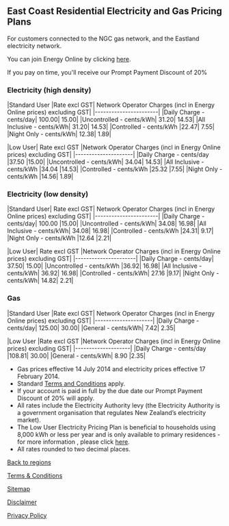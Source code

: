 ## East Coast Residential Electricity and Gas Pricing Plans
For customers connected to the NGC gas network, and the Eastland electricity network.


You can join Energy Online by clicking [here](http://www.energyonline.co.nz/Default.aspx?tabid=98).

<p class="intro">If you pay on time, you'll receive our Prompt Payment Discount of 20%</p>


### Electricity (high density)

|Standard User	|Rate excl GST|	Network Operator Charges (incl in Energy Online prices) excluding GST|
|-----------------------|
|Daily Charge - cents/day|	100.00|	15.00|
|Uncontrolled - cents/kWh|	31.20|	14.53|
|All Inclusive - cents/kWh|	31.20|	14.53|
|Controlled - cents/kWh	|22.47|	7.55|
|Night Only - cents/kWh|	12.38|	1.89|
 

|Low User|	Rate excl GST	|Network Operator Charges (incl in Energy Online prices) excluding GST|
|---------------------|
|Daily Charge - cents/day	|37.50	|15.00|
|Uncontrolled - cents/kWh|	34.04|	14.53|
|All Inclusive - cents/kWh	|34.04	|14.53|
|Controlled - cents/kWh	|25.32	|7.55|
|Night Only - cents/kWh	|14.56|	1.89|
 

### Electricity (low density)
|Standard User|	Rate excl GST|	Network Operator Charges (incl in Energy Online prices) excluding GST|
|-----------------------|
|Daily Charge - cents/day|	100.00	|15.00|
|Uncontrolled - cents/kWh|	34.08|	16.98|
|All Inclusive - cents/kWh|	34.08|	16.98|
|Controlled - cents/kWh	|24.31|	9.17|
|Night Only - cents/kWh	|12.64	|2.21|
 

|Low User|	Rate excl GST	|Network Operator Charges (incl in Energy Online prices) excluding GST|
|----------------------|
|Daily Charge - cents/day|	37.50|	15.00|
|Uncontrolled - cents/kWh	|36.92|	16.98|
|All Inclusive - cents/kWh|	36.92|	16.98|
|Controlled - cents/kWh|	27.16	|9.17|
|Night Only - cents/kWh|	14.82|	2.21|
 

### Gas
|Standard User	|Rate excl GST|	Network Operator Charges (incl in Energy Online prices) excluding GST|
|---------------------|
|Daily Charge - cents/day|	125.00|	30.00|
|General - cents/kWh|	7.42|	2.35|
 

|Low User	|Rate excl GST	|Network Operator Charges (incl in Energy Online prices) excluding GST|
|--------------------|
|Daily Charge - cents/day	|108.81|	30.00|
|General - cents/kWh|	8.90	|2.35|

- Gas prices effective 14 July 2014 and electricity prices effective 17 February 2014.
- Standard [Terms and Conditions](http://www.energyonline.co.nz/terms) apply.
- If your account is paid in full by the due date our Prompt Payment Discount of 20% will apply.
- All rates include the Electricity Authority levy (the Electricity Authority is a government organisation that regulates New Zealand’s electricity market).
- The Low User Electricity Pricing Plan is beneficial to households using 8,000 kWh or less per year and is only available to primary residences - for more information , please click [here](http://www.energyonline.co.nz/Default.aspx?tabid=148).
- All rates rounded to two decimal places.

[Back to regions](http://www.energyonline.co.nz/residential/pricing_plans/electricity_and_gas_pricing_plans)

[Terms & Conditions](http://www.energyonline.co.nz/terms)

[Sitemap](http://www.energyonline.co.nz/home/site_map)

[Disclaimer](http://www.energyonline.co.nz/home/site_map/disclaimer)

[Privacy Policy](http://www.energyonline.co.nz/home/site_map/privacy_policy)
